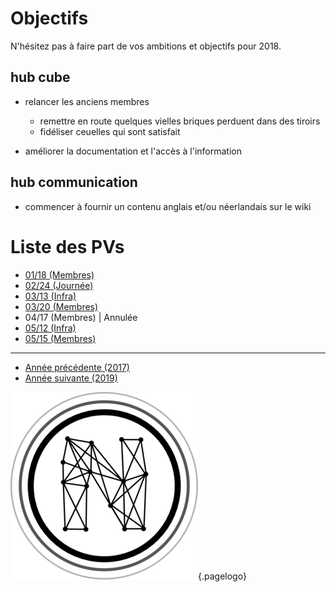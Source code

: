 <!-- TITLE: 2018 -->
<!-- SUBTITLE: Objectifs et réunions de 2018 -->

# Objectifs
N'hésitez pas à faire part de vos ambitions et objectifs pour 2018.

## hub cube

* relancer les anciens membres
	* remettre en route quelques vielles briques perduent dans des tiroirs
	* fidéliser ceuelles qui sont satisfait 

* améliorer la documentation et l'accès à l'information

## hub communication

* commencer à fournir un contenu anglais et/ou néerlandais sur le wiki

# Liste des PVs
* [01/18 (Membres)](2018/01-18)
* [02/24 (Journée)](2018/02-24)
* [03/13 (Infra)](2018/23-13-infra)
* [03/20 (Membres)](2018/03-20-membres)
* 04/17 (Membres) | Annulée
* [05/12 (Infra)](2018/05-12-infra)
* [05/15 (Membres)](2018/05-15-membres)

---

* [Année précédente (2017)](2017)
* [Année suivante (2019)](2019)



![Logo](/uploads/logo.png "Logo"){.pagelogo}